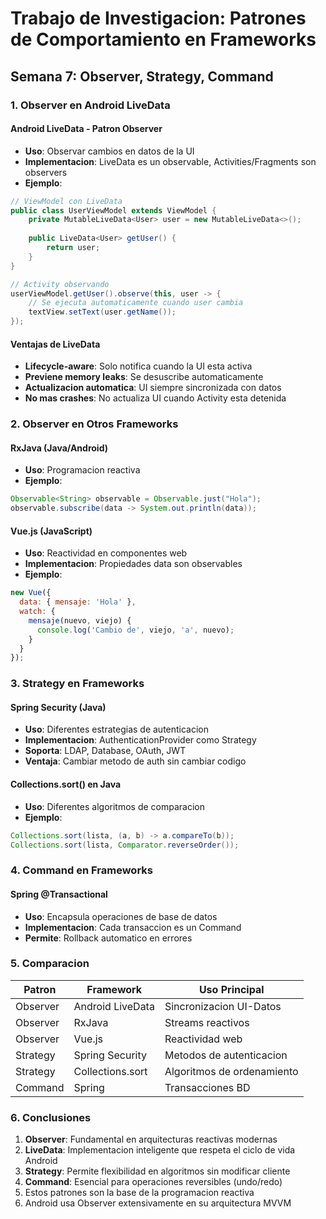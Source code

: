 # Trabajo de Investigacion: Patrones de Comportamiento en Frameworks

## Semana 7: Observer, Strategy, Command

### 1. Observer en Android LiveData

#### Android LiveData - Patron Observer
- **Uso**: Observar cambios en datos de la UI
- **Implementacion**: LiveData es un observable, Activities/Fragments son observers
- **Ejemplo**:
```java
// ViewModel con LiveData
public class UserViewModel extends ViewModel {
    private MutableLiveData<User> user = new MutableLiveData<>();
    
    public LiveData<User> getUser() {
        return user;
    }
}

// Activity observando
userViewModel.getUser().observe(this, user -> {
    // Se ejecuta automaticamente cuando user cambia
    textView.setText(user.getName());
});
```

#### Ventajas de LiveData
- **Lifecycle-aware**: Solo notifica cuando la UI esta activa
- **Previene memory leaks**: Se desuscribe automaticamente
- **Actualizacion automatica**: UI siempre sincronizada con datos
- **No mas crashes**: No actualiza UI cuando Activity esta detenida

### 2. Observer en Otros Frameworks

#### RxJava (Java/Android)
- **Uso**: Programacion reactiva
- **Ejemplo**:
```java
Observable<String> observable = Observable.just("Hola");
observable.subscribe(data -> System.out.println(data));
```

#### Vue.js (JavaScript)
- **Uso**: Reactividad en componentes web
- **Implementacion**: Propiedades data son observables
- **Ejemplo**:
```javascript
new Vue({
  data: { mensaje: 'Hola' },
  watch: {
    mensaje(nuevo, viejo) {
      console.log('Cambio de', viejo, 'a', nuevo);
    }
  }
});
```

### 3. Strategy en Frameworks

#### Spring Security (Java)
- **Uso**: Diferentes estrategias de autenticacion
- **Implementacion**: AuthenticationProvider como Strategy
- **Soporta**: LDAP, Database, OAuth, JWT
- **Ventaja**: Cambiar metodo de auth sin cambiar codigo

#### Collections.sort() en Java
- **Uso**: Diferentes algoritmos de comparacion
- **Ejemplo**:
```java
Collections.sort(lista, (a, b) -> a.compareTo(b));
Collections.sort(lista, Comparator.reverseOrder());
```

### 4. Command en Frameworks

#### Spring @Transactional
- **Uso**: Encapsula operaciones de base de datos
- **Implementacion**: Cada transaccion es un Command
- **Permite**: Rollback automatico en errores

### 5. Comparacion

| Patron | Framework | Uso Principal |
|--------|-----------|---------------|
| Observer | Android LiveData | Sincronizacion UI-Datos |
| Observer | RxJava | Streams reactivos |
| Observer | Vue.js | Reactividad web |
| Strategy | Spring Security | Metodos de autenticacion |
| Strategy | Collections.sort | Algoritmos de ordenamiento |
| Command | Spring | Transacciones BD |

### 6. Conclusiones

1. **Observer**: Fundamental en arquitecturas reactivas modernas
2. **LiveData**: Implementacion inteligente que respeta el ciclo de vida Android
3. **Strategy**: Permite flexibilidad en algoritmos sin modificar cliente
4. **Command**: Esencial para operaciones reversibles (undo/redo)
5. Estos patrones son la base de la programacion reactiva
6. Android usa Observer extensivamente en su arquitectura MVVM
